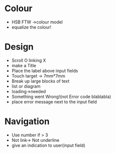 # Colour
- HSB FTW ->colour model
- equalize the colour!

# Design
- Scroll O linking X
- make a Title
- Place the label above input fields
- Touch target -> 7mm*7mm
- Break up large blocks of text
- list or diagram
- loading->needed
- Something went Wrong!(not Error code blablabla)
- place error message next to the input field

# Navigation
- Use number if > 3
- Not link-> Not underline
- give an indication to user(input field)

